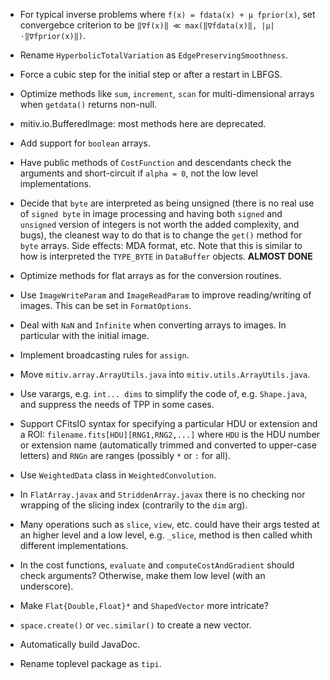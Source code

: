 * For typical inverse problems where `f(x) = fdata(x) + µ fprior(x)`, set
  convergebce criterion to be `‖∇f(x)‖ ≪ max(‖∇fdata(x)‖, |µ|⋅‖∇fprior(x)‖)`.

* Rename `HyperbolicTotalVariation` as `EdgePreservingSmoothness`.

* Force a cubic step for the initial step or after a restart in LBFGS.

* Optimize methods like `sum`, `increment`, `scan` for multi-dimensional arrays
  when `getdata()` returns non-null.

* mitiv.io.BufferedImage: most methods here are deprecated.

* Add support for `boolean` arrays.

* Have public methods of `CostFunction` and descendants check the arguments and
  short-circuit if `alpha = 0`, not the low level implementations.

* Decide that `byte` are interpreted as being unsigned (there is no real use of
  `signed byte` in image processing and having both `signed` and `unsigned`
  version of integers is not worth the added complexity, and bugs), the
  cleanest way to do that is to change the `get()` method for `byte` arrays.
  Side effects: MDA format, etc.  Note that this is similar to how is
  interpreted the `TYPE_BYTE` in `DataBuffer` objects. **ALMOST DONE**

* Optimize methods for flat arrays as for the conversion routines.

* Use `ImageWriteParam` and `ImageReadParam` to improve reading/writing of
  images.  This can be set in `FormatOptions`.

* Deal with `NaN` and `Infinite` when converting arrays to images.  In
  particular with the initial image.

* Implement broadcasting rules for `assign`.

* Move `mitiv.array.ArrayUtils.java` into `mitiv.utils.ArrayUtils.java`.

* Use varargs, e.g. `int... dims` to simplify the code of, e.g. `Shape.java`,
  and suppress the needs of TPP in some cases.

* Support CFitsIO syntax for specifying a particular HDU or extension and a
  ROI: `filename.fits[HDU][RNG1,RNG2,...]` where `HDU` is the HDU number or
  extension name (automatically trimmed and converted to upper-case letters)
  and `RNGn` are ranges (possibly `*` or `:` for all).

* Use `WeightedData` class in `WeightedConvolution`.

* In `FlatArray.javax` and `StriddenArray.javax` there is no checking nor
  wrapping of the slicing index (contrarily to the `dim` arg).

* Many operations such as `slice`, `view`, etc. could have their args tested at
  an higher level and a low level, e.g. `_slice`, method is then called whith
  different implementations.

* In the cost functions, `evaluate` and `computeCostAndGradient` should check
  arguments?  Otherwise, make them low level (with an underscore).

* Make `Flat{Double,Float}*` and `ShapedVector` more intricate?

* `space.create()` or `vec.similar()` to create a new vector.

* Automatically build JavaDoc.

* Rename toplevel package as `tipi`.
